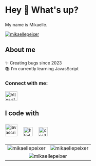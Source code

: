 <h1 align="left">Hey 👋 What's up?</h1>

###

<p align="left">My name is Mikaelle.</p>
<p align="left"> <a href="https://github.com/ryo-ma/github-profile-trophy"><img src="https://github-profile-trophy.vercel.app/?username=mikaellepeixer" alt="mikaellepeixer" /></a> </p>


###

<h2 align="left">About me</h2>

###

<p align="left">✨ Creating bugs since 2023<br>📚 I'm currently learning JavasScript<br></p>

###

<h3 align="left">Connect with me:</h3>
<p align="left">
<a href="https://www.linkedin.com/in/mikaelle-da-silva-peixer-43b122204/?originalsubdomain=br" target="blank"><img align="center" src="https://raw.githubusercontent.com/rahuldkjain/github-profile-readme-generator/master/src/images/icons/Social/linked-in-alt.svg" alt="https://www.linkedin.com/in/mikaelle-da-silva-peixer-43b122204/?originalsubdomain=br" height="30" width="40" /></a>
</p>


<h2 align="left">I code with</h2>

###

<div align="left">
  <img src="https://cdn.jsdelivr.net/gh/devicons/devicon/icons/javascript/javascript-original.svg" height="40" alt="javascript logo"  />
  <img width="12" />
 <img src="https://cdn.jsdelivr.net/gh/devicons/devicon/icons/html5/html5-original.svg" height="30" alt="html5 logo"  />
  <img width="12" />
  <img src="https://cdn.jsdelivr.net/gh/devicons/devicon/icons/css3/css3-original.svg" height="30" alt="css3 logo"  />
  <img width="12" />

</div>

###

<div align="center">
  <table>
    <tr>
      <td>
        <img src="https://github-readme-stats.vercel.app/api/top-langs?username=mikaellepeixer&show_icons=true&locale=en&layout=compact" alt="mikaellepeixer" />
      </td>
      <td>
        <img src="https://github-readme-stats.vercel.app/api?username=mikaellepeixer&show_icons=true&locale=en" alt="mikaellepeixer" />
      </td>
    </tr>
    <tr>
      <td colspan="2" align="center">
        <img src="https://github-readme-streak-stats.herokuapp.com/?user=mikaellepeixer&" alt="mikaellepeixer" />
      </td>
    </tr>
  </table>
</div>


###



